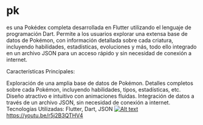 # pk

es una Pokédex completa desarrollada en Flutter utilizando el lenguaje de programación Dart. Permite a los usuarios explorar una extensa base de datos de Pokémon, con información detallada sobre cada criatura, incluyendo habilidades, estadísticas, evoluciones y más, todo ello integrado en un archivo JSON para un acceso rápido y sin necesidad de conexión a internet.

Características Principales:

Exploración de una amplia base de datos de Pokémon.
Detalles completos sobre cada Pokémon, incluyendo habilidades, tipos, estadísticas, etc.
Diseño atractivo e intuitivo con animaciones fluidas.
Integración de datos a través de un archivo JSON, sin necesidad de conexión a internet.
Tecnologías Utilizadas:
Flutter, Dart, JSON 
[![Alt text](https://img.youtube.com/vi/r5j2B3QTHV4/0.jpg)](https://www.youtube.com/watch?v=r5j2B3QTHV4)
https://youtu.be/r5j2B3QTHV4
